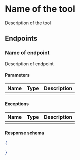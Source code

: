 # Name of the tool

Description of the tool

## Endpoints

### Name of endpoint

Description of endpoint

#### Parameters
| Name | Type | Description |
|------|------|-------------|
|      |      |             |

#### Exceptions

| Name | Type | Description |
|------|------|-------------|
|      |      |             |

#### Response schema
```json
{
  
}
```
